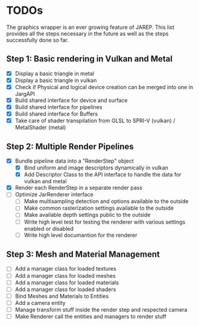 # TODOs

The graphics wrapper is an ever growing feature of JAREP. This list provides all the steps necessary in the future
as well as the steps successfully done so far.

## Step 1: Basic rendering in Vulkan and Metal
-[x] Display a basic triangle in metal
-[x] Display a basic triangle in vulkan
-[x] Check if Physical and logical device creation can be merged into one in JargAPI
-[x] Build shared interface for device and surface
-[x] Build shared interface for pipelines
-[x] Build shared interface for Buffers
-[x] Take care of shader transpilation from GLSL to SPRI-V (vulkan) / MetalShader (metal)

## Step 2: Multiple Render Pipelines
-[x] Bundle pipeline data into a "RenderStep" object
  - [x] Bind uniform and image descriptors dynamically in vulkan
  - [x] Add Descriptor Class to the API interface to handle the data for vulkan and metal
-[x] Render each RenderStep in a separate render pass
-[ ] Optimize JarRenderer interface
  - [ ] Make multisampling detection and options available to the outside
  - [ ] Make common rasterization settings available to the outside
  - [ ] Make available depth settings public to the outside
  - [ ] Write high level test for testing the renderer with various settings enabled or disabled
  - [ ] Write high level documantion for the renderer

## Step 3: Mesh and Material Management
- [ ] Add a manager class for loaded textures
- [ ] Add a manager class for loaded meshes
- [ ] Add a manager class for loaded materials
- [ ] Add a manager class for loaded shaders
- [ ] Bind Meshes and Materials to Entities
- [ ] Add a camera entity
- [ ] Manage transform stuff inside the render step and respected camera
- [ ] Make Renderer call the entities and managers to render stuff